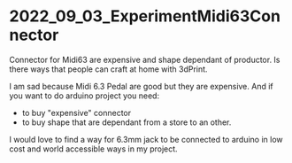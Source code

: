 # 2022_09_03_ExperimentMidi63Connector
Connector for Midi63 are expensive and shape dependant of productor. Is there ways that people can craft at home with 3dPrint. 


I am sad because Midi 6.3 Pedal are good but they are expensive.
And if you want to do arduino project you need:
- to buy "expensive" connector 
- to buy shape that are dependant from a store to an other.

I would love to find a way for 6.3mm jack to be connected to arduino in low cost and world accessible ways in my project.
